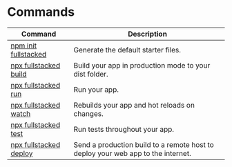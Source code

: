 # Commands

| Command | Description |
| --- | --- |
| [npm init fullstacked](https://fullstacked.org/docs/creating) | Generate the default starter files. |
| [npx fullstacked build](https://fullstacked.org/docs/building) | Build your app in production mode to your dist folder. |
| [npx fullstacked run](https://fullstacked.org/docs/running) | Run your app. |
| [npx fullstacked watch](https://fullstacked.org/docs/watching) | Rebuilds your app and hot reloads on changes. |
| [npx fullstacked test](https://fullstacked.org/docs/testing) | Run tests throughout your app. |
| [npx fullstacked deploy](https://fullstacked.org/docs/deploying)  &nbsp; | Send a production build to a remote host to deploy your web app to the internet. |
